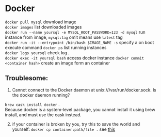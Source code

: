 # Docker

`docker pull mysql` download image    
`docker images` list downloaded images    
`docker run --name yoursql -e MYSQL_ROOT_PASSWORD=123 -d mysql` run instance from image, `mysql:tag` omit means use `latest` tag    
`docker run -it --entrypoint /bin/bash $IMAGE_NAME -s` specify a on boot execute command
`docker ps` list running instances     
`docker logs yoursql` check log .  
`docker exec -it yoursql bash` access docker instance
`docker commit <container hash>` create an image form an container


## Troublesome:
1. Cannot connect to the Docker daemon at unix:///var/run/docker.sock. Is the docker daemon running?

`brew cask install docker` .  
Because docker is a system-level package, you cannot install it using brew install, and must use the cask instead.

2. if your container is broken by you, try this to save the world and yourself:
   `docker cp container:path/file .`  see [this](https://stackoverflow.com/questions/32750748/how-to-edit-files-in-stopped-not-starting-docker-container)